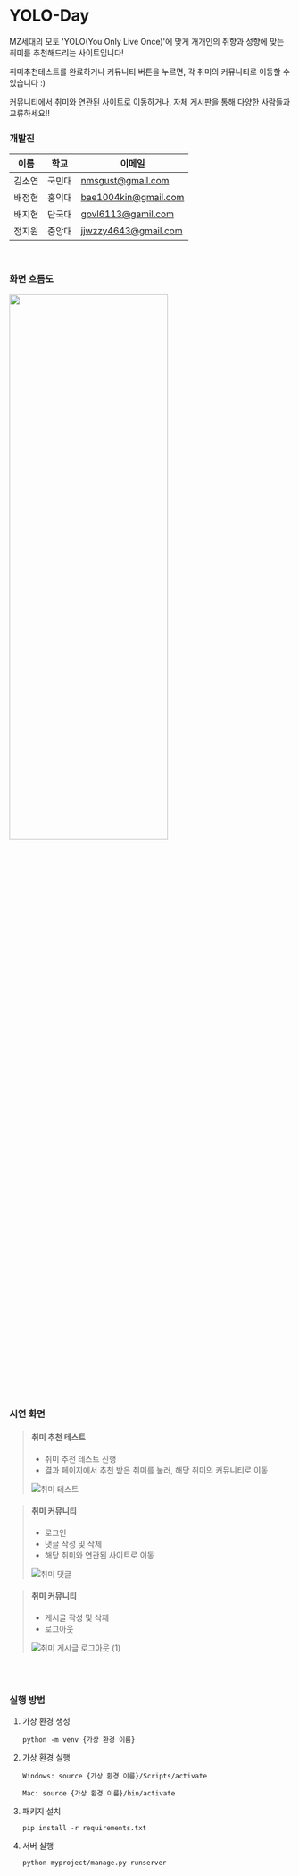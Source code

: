# YOLO-Day
MZ세대의 모토 'YOLO(You Only Live Once)'에 맞게 개개인의 취향과 성향에 맞는 취미를 추천해드리는 사이트입니다!

취미추천테스트를 완료하거나 커뮤니티 버튼을 누르면, 각 취미의 커뮤니티로 이동할 수 있습니다 :)

커뮤니티에서 취미와 연관된 사이트로 이동하거나, 자체 게시판을 통해 다양한 사람들과 교류하세요!!
<br>


### 개발진
이름|학교|이메일
---|---|---|
김소연|국민대|nmsgust@gmail.com
배정현|홍익대|bae1004kin@gmail.com
배지현|단국대|govl6113@gamil.com
정지원|중앙대|jjwzzy4643@gmail.com
<br>

### 화면 흐름도
<img src="https://user-images.githubusercontent.com/81179951/211209306-7766622e-f505-4c9b-bcbf-62fee9b9e30f.png" width="75%" height="50%"></img>
<br>
<br>

### 시연 화면
> #### 취미 추천 테스트
>  - 취미 추천 테스트 진행
>  - 결과 페이지에서 추천 받은 취미를 눌러, 해당 취미의 커뮤니티로 이동
>
> ![취미 테스트](https://user-images.githubusercontent.com/81179951/212459168-c85ecb38-2cbc-48f1-9c3d-4eab216fa6cb.gif)

> #### 취미 커뮤니티
> - 로그인
> - 댓글 작성 및 삭제
> - 해당 취미와 연관된 사이트로 이동
>   
> ![취미 댓글](https://user-images.githubusercontent.com/81179951/212459173-ecdd3c5b-a811-4961-b710-0ea70da97a1a.gif)

> #### 취미 커뮤니티
> - 게시글 작성 및 삭제
> - 로그아웃
>   
> ![취미 게시글 로그아웃 (1)](https://user-images.githubusercontent.com/81179951/212459171-c636462f-859c-4e66-bf9c-e619e41c6719.gif)


<br>
<br>

### 실행 방법

1. 가상 환경 생성
   ```
   python -m venv {가상 환경 이름}
   ```
2. 가상 환경 실행
    
    ```
    Windows: source {가상 환경 이름}/Scripts/activate
    
    Mac: source {가상 환경 이름}/bin/activate
    ```

3. 패키지 설치

    ```
    pip install -r requirements.txt
    ```
  
4. 서버 실행

    ```
    python myproject/manage.py runserver
    ```
